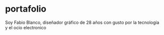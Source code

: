 # portafolio
Soy Fabio Blanco, diseñador gráfico de 28 años con gusto por la tecnología y el ocio electronico
